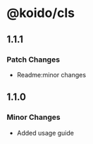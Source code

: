 # @koido/cls

## 1.1.1

### Patch Changes

- Readme:minor changes

## 1.1.0

### Minor Changes

- Added usage guide
